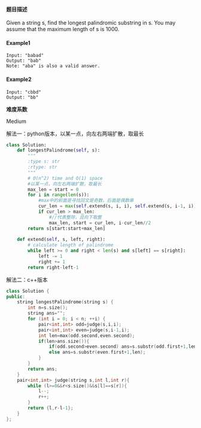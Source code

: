 #### **题目描述**
Given a string s, find the longest palindromic substring in s. You may assume that the maximum length of s is 1000.
#### **Example1**
```
Input: "babad"
Output: "bab"
Note: "aba" is also a valid answer.
```
#### **Example2**
```
Input: "cbbd"
Output: "bb"
```

**难度系数**    

Medium  

解法一：python版本，以某一点，向左右两端扩散，取最长

```python
class Solution:
    def longestPalindrome(self, s):
        """
        :type s: str
        :rtype: str
        """
        # O(n^2) time and O(1) space
        #以某一点，向左右两端扩散，取最长
        max_len = start = 0
        for i in range(len(s)):
            #max中的前面是寻找回文是奇数，后面是偶数串
            cur_len = max(self.extend(s, i, i), self.extend(s, i-1, i))
            if cur_len > max_len:
                #//代表整除，且向下取整
                max_len, start = cur_len, i-cur_len//2
        return s[start:start+max_len]
        
    def extend(self, s, left, right):
        # calculate length of palindrome
        while left >= 0 and right < len(s) and s[left] == s[right]:
            left -= 1
            right += 1
        return right-left-1
```

解法二：c++版本

```c++
class Solution {
public:
    string longestPalindrome(string s) {
        int n=s.size();
        string ans="";
        for (int i = 0; i < n; ++i) {
            pair<int,int> odd=judge(s,i,i);
            pair<int,int> even=judge(s,i-1,i);
            int len=max(odd.second,even.second);
            if(len>ans.size()){
                if(odd.second>even.second) ans=s.substr(odd.first+1,len);
                else ans=s.substr(even.first+1,len);
            }
        }
        return ans;
    }
    pair<int,int> judge(string s,int l,int r){
        while (l>=0&&r<s.size()&&s[l]==s[r]){
            l--;
            r++;
        }
        return {l,r-l-1};
    }
};
```

